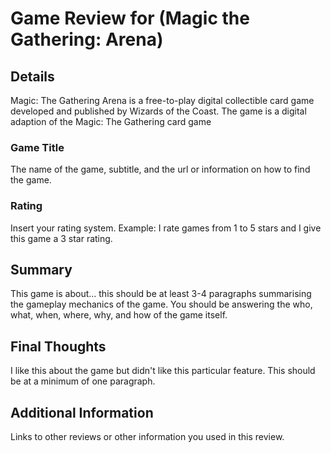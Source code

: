 # Game Review for (Magic the Gathering: Arena)

## Details
Magic: The Gathering Arena is a free-to-play digital collectible card game developed and published by Wizards of the Coast. The game is a digital adaption of the Magic: The Gathering card game
### Game Title
The name of the game, subtitle, and the url or information on how to find the game.

### Rating
Insert your rating system. Example: I rate games from 1 to 5 stars and I give this game a 3 star rating.

## Summary
This game is about... this should be at least 3-4 paragraphs summarising the gameplay mechanics of the game. You should be answering the who, what, when, where, why, and how of the game itself.

## Final Thoughts
I like this about the game but didn't like this particular feature. This should be at a minimum of one paragraph.

## Additional Information
Links to other reviews or other information you used in this review.
